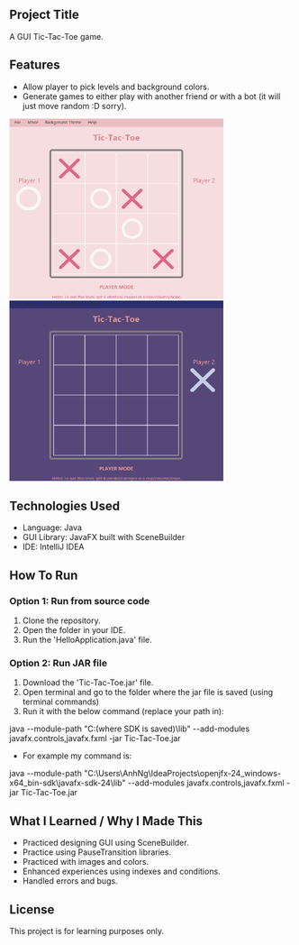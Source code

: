 ## Project Title
A GUI Tic-Tac-Toe game.

## Features
- Allow player to pick levels and background colors.
- Generate games to either play with another friend or with a bot (it will just move random :D sorry).


<p align = "left">
  <img src = "https://github.com/SabishiiKoto/Tic-Tac-Toe/blob/master/src/main/resources/assets/Screenshot%202025-09-13%20120838.png?raw=true" width = "380" height = "320">
  <img src = "https://github.com/SabishiiKoto/Tic-Tac-Toe/blob/master/src/main/resources/assets/Screenshot%202025-09-13%20120759.png?raw=true" width = "380" height = "320">
</p>

## Technologies Used
- Language: Java
- GUI Library: JavaFX built with SceneBuilder
- IDE: IntelliJ IDEA
## How To Run
### Option 1: Run from source code
1. Clone the repository.
2. Open the folder in your IDE.
3. Run the 'HelloApplication.java' file.
### Option 2: Run JAR file
1. Download the 'Tic-Tac-Toe.jar' file.
2. Open terminal and go to the folder where the jar file is saved (using terminal commands)
3. Run it with the below command (replace your path in):


java --module-path "C:(where SDK is saved)\lib" --add-modules javafx.controls,javafx.fxml -jar Tic-Tac-Toe.jar

- For example my command is:

java --module-path "C:\Users\AnhNg\IdeaProjects\openjfx-24_windows-x64_bin-sdk\javafx-sdk-24\lib" --add-modules javafx.controls,javafx.fxml -jar Tic-Tac-Toe.jar
## What I Learned / Why I Made This
- Practiced designing GUI using SceneBuilder.
- Practice using PauseTransition libraries.
- Practiced with images and colors.
- Enhanced experiences using indexes and conditions.
- Handled errors and bugs.
## License
This project is for learning purposes only.
